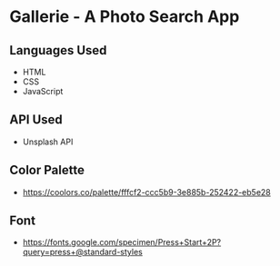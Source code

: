 # Gallerie - A Photo Search App

## Languages Used

- HTML
- CSS
- JavaScript

## API Used
-  Unsplash API

## Color Palette
- https://coolors.co/palette/fffcf2-ccc5b9-3e885b-252422-eb5e28

## Font
- https://fonts.google.com/specimen/Press+Start+2P?query=press+@standard-styles